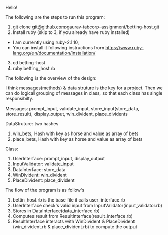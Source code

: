 Hello!

The following are the steps to run this program:

1. git clone git@github.com:gaurav-tabcorp-assignment/betting-host.git
2. Install ruby (skip to 3, if you already have ruby installed)
  - I am currently using ruby-2.1.10,
  - You can install it following instructions from https://www.ruby-lang.org/en/documentation/installation/
3. cd betting-host
4. ruby betting_host.rb


The following is the overview of the design:

I think messages(methods) & data struture is the key for a project. Then we can do logical grouping of messages in class, so that each class has single responsibilty.

Messages: prompt_input, validate_input, store_input(store_data, store_result), display_output, win_divident, place_dividents

DataStruture: two hashes
1. win_bets, Hash with key as horse and value as array of bets
2. place_bets, Hash with key as horse and value as array of bets

Class: <public methods>

1. UserInterface: prompt_input, display_output
2. InputValidator: validate_input
3. DataInterface: store_data
4. WinDivident: win_divident
5. PlaceDivident: place_divident

The flow of the program is as follow's
1. bettin_host.rb is the base file it calls user_interface.rb
2. UserInterface check's valid input from InputValidator(input_validator.rb)
3. Stores in DataInterface(data_interface.rb)
4. Computes result from ResultInterface(result_interface.rb)
5. ResultInterface interacts with WinDivident & PlaceDivident (win_divident.rb & place_divident.rb) to compute the output
